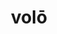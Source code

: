 ---
title: volō
meaning: to want
ch: [five, seventeen, f2, f, ss, ss2]
pos: verb
inf: velle
conjugation: irregular
six: y
---